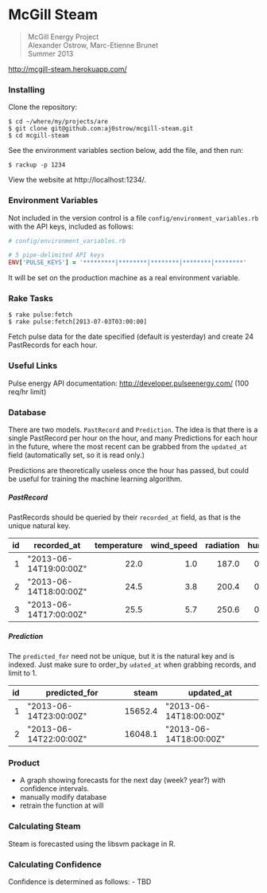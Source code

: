 # McGill Steam

> McGill Energy Project   
> Alexander Ostrow, Marc-Etienne Brunet   
> Summer 2013   

http://mcgill-steam.herokuapp.com/

### Installing

Clone the repository:

```
$ cd ~/where/my/projects/are
$ git clone git@github.com:aj0strow/mcgill-steam.git
$ cd mcgill-steam
```

See the environment variables section below, add the file, and then run:

```
$ rackup -p 1234
```

View the website at http://localhost:1234/.

### Environment Variables

Not included in the version control is a file `config/environment_variables.rb` with the API keys, included as follows:

```ruby
# config/environment_variables.rb

# 5 pipe-delimited API keys
ENV['PULSE_KEYS'] = '*********|********|********|********|********'
```

It will be set on the production machine as a real environment variable. 

### Rake Tasks
```
$ rake pulse:fetch
$ rake pulse:fetch[2013-07-03T03:00:00]
```

Fetch pulse data for the date specified (default is yesterday) and create 24 PastRecords for each hour.

### Useful Links

Pulse energy API documentation: http://developer.pulseenergy.com/ (100 req/hr limit)

### Database

There are two models. `PastRecord` and `Prediction`. The idea is that there is a single PastRecord per hour on the hour, and many Predictions for each hour in the future, where the most recent can be grabbed from the `updated_at` field (automatically set, so it is read only.)

Predictions are theoretically useless once the hour has passed, but could be useful for training the machine learning algorithm. 

##### PastRecord

PastRecords should be queried by their `recorded_at` field, as that is the unique natural key. 

| id   | recorded\_at           | temperature | wind\_speed | radiation | humidity | steam   |
| ---: | ---------------------- | ----------: | ----------: | --------: | -------: | ------: |
|    1 | "2013-06-14T19:00:00Z" |        22.0 |         1.0 |     187.0 | 0.7145   | 15640.4 |
|    2 | "2013-06-14T18:00:00Z" |        24.5 |         3.8 |     200.4 | 0.7890   | 15040.7 |
|    3 | "2013-06-14T17:00:00Z" |        25.5 |         5.7 |     250.6 | 0.6756   | 15786.0 |

##### Prediction

The `predicted_for` need not be unique, but it is the natural key and is indexed. Just make sure to order_by `udated_at` when grabbing records, and limit to 1. 


| id   | predicted\_for         | steam   | updated\_at            |
| ---: | ---------------------- | ------: | ---------------------- |
|    1 | "2013-06-14T23:00:00Z" | 15652.4 | "2013-06-14T18:00:00Z" |
|    2 | "2013-06-14T22:00:00Z" | 16048.1 | "2013-06-14T18:00:00Z" |

### Product

- A graph showing forecasts for the next day (week? year?) with confidence intervals.
- manually modify database
- retrain the function at will

### Calculating Steam

Steam is forecasted using the libsvm package in R.

### Calculating Confidence

Confidence is determined as follows: - TBD
